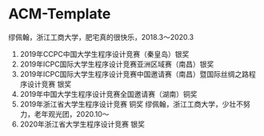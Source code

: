 # ACM-Template
缪佩翰，浙江工商大学，肥宅真的很快乐，2018.3～2020.3
1. 2019年CCPC中国大学生程序设计竞赛（秦皇岛）银奖
2. 2019年ICPC国际大学生程序设计竞赛亚洲区域赛（南昌）银奖
3. 2019年ICPC国际大学生程序设计竞赛中国邀请赛（南昌）暨国际丝绸之路程序设计竞赛 银奖
4. 2019年中国大学生程序设计竞赛全国邀请赛（湖南）铜奖
5. 2019年浙江省大学生程序设计竞赛 铜奖 
缪佩翰，浙江工商大学，少壮不努力，老年观光团，2020.10～
1. 2020年浙江省大学生程序设计竞赛 银奖
